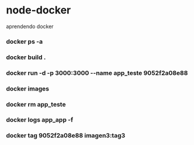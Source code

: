# node-docker
aprendendo docker


### docker ps -a
### docker build .
### docker run -d -p 3000:3000 --name app_teste 9052f2a08e88
### docker images
### docker rm app_teste
### docker logs app_app -f
### docker tag 9052f2a08e88 imagen3:tag3
